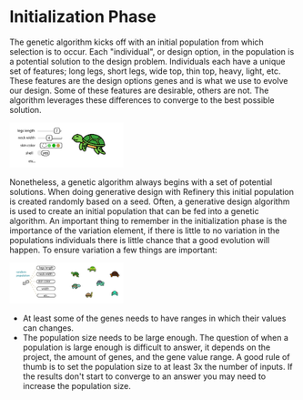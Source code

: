 # Initialization Phase 

The genetic algorithm kicks off with an initial population from which selection is to occur. Each "individual", or design option, in the population is a potential solution to the design problem. Individuals each have a unique set of features; long legs, short legs, wide top, thin top, heavy, light, etc. These features are the design options genes and is what we use to evolve our design. Some of these features are desirable, others are not. The algorithm leverages these differences to converge to the best possible solution.

<img src="../../assets/deeper/initialization1.png" style="width:200px;"/>

Nonetheless, a genetic algorithm always begins with a set of potential solutions. When doing generative design with Refinery this initial population is created randomly based on a seed. Often, a generative design algorithm is used to create an initial population that can be fed into a genetic algorithm. An important thing to remember in the initialization phase is the importance of the variation element, if there is little to no variation in the populations individuals there is little chance that a good evolution will happen. To ensure variation a few things are important:

<img src="../../assets/deeper/initialization2.png" style="width:200px;"/>

* At least some of the genes needs to have ranges in which their values can changes.
* The population size needs to be large enough. The question of when a population is large enough is difficult to answer, it depends on the project, the amount of genes, and the gene value range. A good rule of thumb is to set the population size to at least 3x the number of inputs. If the results don't start to converge to an answer you may need to increase the population size.
